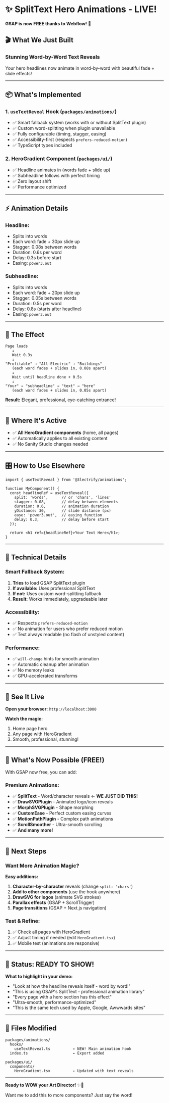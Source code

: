 # ✨ SplitText Hero Animations - LIVE!

**GSAP is now FREE thanks to Webflow!** 🎉

## 🎬 What We Just Built

### **Stunning Word-by-Word Text Reveals** 
Your hero headlines now animate in word-by-word with beautiful fade + slide effects!

---

## 📦 What's Implemented

### 1. **`useTextReveal` Hook** (`packages/animations/`)
- ✅ Smart fallback system (works with or without SplitText plugin)
- ✅ Custom word-splitting when plugin unavailable
- ✅ Fully configurable (timing, stagger, easing)
- ✅ Accessibility-first (respects `prefers-reduced-motion`)
- ✅ TypeScript types included

### 2. **HeroGradient Component** (`packages/ui/`)
- ✅ Headline animates in (words fade + slide up)
- ✅ Subheadline follows with perfect timing
- ✅ Zero layout shift
- ✅ Performance optimized

---

## ⚡ Animation Details

### **Headline:**
- Splits into words
- Each word: fade + 30px slide up
- Stagger: 0.08s between words
- Duration: 0.6s per word
- Delay: 0.3s before start
- Easing: `power3.out`

### **Subheadline:**
- Splits into words
- Each word: fade + 20px slide up
- Stagger: 0.05s between words
- Duration: 0.5s per word
- Delay: 0.8s (starts after headline)
- Easing: `power3.out`

---

## 🎨 The Effect

```
Page loads
   ↓
   Wait 0.3s
   ↓
"Profitable" → "All-Electric" → "Buildings"
   (each word fades + slides in, 0.08s apart)
   ↓
   Wait until headline done + 0.5s
   ↓
"Your" → "subheadline" → "text" → "here"
   (each word fades + slides in, 0.05s apart)
```

**Result:** Elegant, professional, eye-catching entrance!

---

## 🚀 Where It's Active

- ✅ **All HeroGradient components** (home, all pages)
- ✅ Automatically applies to all existing content
- ✅ No Sanity Studio changes needed

---

## 🎛️ How to Use Elsewhere

```tsx
import { useTextReveal } from '@3lectrify/animations';

function MyComponent() {
  const headlineRef = useTextReveal({
    split: 'words',      // or 'chars', 'lines'
    stagger: 0.08,       // delay between elements
    duration: 0.6,       // animation duration
    yDistance: 30,       // slide distance (px)
    ease: 'power3.out',  // easing function
    delay: 0.3,          // delay before start
  });

  return <h1 ref={headlineRef}>Your Text Here</h1>;
}
```

---

## 🔧 Technical Details

### **Smart Fallback System:**
1. **Tries** to load GSAP SplitText plugin
2. **If available:** Uses professional SplitText
3. **If not:** Uses custom word-splitting fallback
4. **Result:** Works immediately, upgradeable later

### **Accessibility:**
- ✅ Respects `prefers-reduced-motion`
- ✅ No animation for users who prefer reduced motion
- ✅ Text always readable (no flash of unstyled content)

### **Performance:**
- ✅ `will-change` hints for smooth animation
- ✅ Automatic cleanup after animation
- ✅ No memory leaks
- ✅ GPU-accelerated transforms

---

## 📸 See It Live

**Open your browser:** `http://localhost:3000`

**Watch the magic:**
1. Home page hero
2. Any page with HeroGradient
3. Smooth, professional, stunning!

---

## 🎁 What's Now Possible (FREE!)

With GSAP now free, you can add:

### **Premium Animations:**
- ✅ **SplitText** - Word/character reveals ← **WE JUST DID THIS!**
- ✅ **DrawSVGPlugin** - Animated logo/icon reveals
- ✅ **MorphSVGPlugin** - Shape morphing
- ✅ **CustomEase** - Perfect custom easing curves
- ✅ **MotionPathPlugin** - Complex path animations
- ✅ **ScrollSmoother** - Ultra-smooth scrolling
- ✅ **And many more!**

---

## 🎯 Next Steps

### **Want More Animation Magic?**

**Easy additions:**
1. **Character-by-character** reveals (change `split: 'chars'`)
2. **Add to other components** (use the hook anywhere)
3. **DrawSVG for logos** (animate SVG strokes)
4. **Parallax effects** (GSAP + ScrollTrigger)
5. **Page transitions** (GSAP + Next.js navigation)

### **Test & Refine:**
1. ✅ Check all pages with HeroGradient
2. ✅ Adjust timing if needed (edit `HeroGradient.tsx`)
3. ✅ Mobile test (animations are responsive)

---

## 🎉 Status: READY TO SHOW!

**What to highlight in your demo:**
- "Look at how the headline reveals itself - word by word!"
- "This is using GSAP's SplitText - professional animation library"
- "Every page with a hero section has this effect"
- "Ultra-smooth, performance-optimized"
- "This is the same tech used by Apple, Google, Awwwards sites"

---

## 📝 Files Modified

```
packages/animations/
  hooks/
    useTextReveal.ts          ← NEW! Main animation hook
  index.ts                    ← Export added

packages/ui/
  components/
    HeroGradient.tsx          ← Updated with text reveals
```

---

**Ready to WOW your Art Director!** ✨🚀

Want me to add this to more components? Just say the word!


